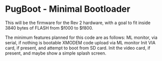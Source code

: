 # PugBoot - Minimal Bootloader

This will be the firmware for the Rev 2 hardware, with a goal to fit inside 3840 bytes of FLASH from $f000 to $f800. 

The minimum features planned for this code are as follows:
  ML monitor, via serial, if nothing is bootable
    XMODEM code upload via ML monitor
  Init VIA card, if present, and attempt to boot from SD card.
  Init the video card, if present, and maybe show a simple splash screen.

  
